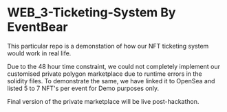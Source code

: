 # WEB_3-Ticketing-System By EventBear

This particular repo is a demonstation of how our NFT ticketing system would work in real life.

Due to the 48 hour time constraint, we could not completely implement our customised private polygon marketplace due to runtime errors in the solidity files. To demonstrate the same, we have linked it to OpenSea and listed 5 to 7 NFT's per event for Demo purposes only.

Final version of the private marketplace will be live post-hackathon.
